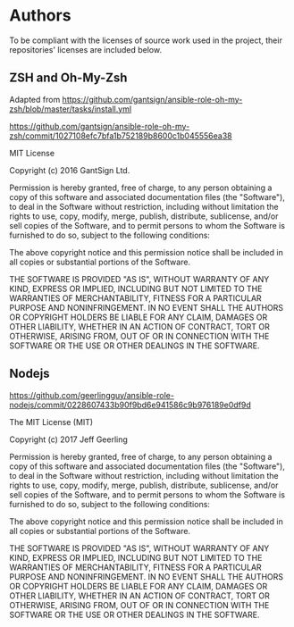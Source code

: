 # Authors

To be compliant with the licenses of source work used in the project, their repositories' licenses are included below.

## ZSH and Oh-My-Zsh

Adapted from <https://github.com/gantsign/ansible-role-oh-my-zsh/blob/master/tasks/install.yml>

<https://github.com/gantsign/ansible-role-oh-my-zsh/commit/1027108efc7bfa1b752189b8600c1b045556ea38>

MIT License

Copyright (c) 2016 GantSign Ltd.

Permission is hereby granted, free of charge, to any person obtaining a copy
of this software and associated documentation files (the "Software"), to deal
in the Software without restriction, including without limitation the rights
to use, copy, modify, merge, publish, distribute, sublicense, and/or sell
copies of the Software, and to permit persons to whom the Software is
furnished to do so, subject to the following conditions:

The above copyright notice and this permission notice shall be included in all
copies or substantial portions of the Software.

THE SOFTWARE IS PROVIDED "AS IS", WITHOUT WARRANTY OF ANY KIND, EXPRESS OR
IMPLIED, INCLUDING BUT NOT LIMITED TO THE WARRANTIES OF MERCHANTABILITY,
FITNESS FOR A PARTICULAR PURPOSE AND NONINFRINGEMENT. IN NO EVENT SHALL THE
AUTHORS OR COPYRIGHT HOLDERS BE LIABLE FOR ANY CLAIM, DAMAGES OR OTHER
LIABILITY, WHETHER IN AN ACTION OF CONTRACT, TORT OR OTHERWISE, ARISING FROM,
OUT OF OR IN CONNECTION WITH THE SOFTWARE OR THE USE OR OTHER DEALINGS IN THE
SOFTWARE.

## Nodejs

<https://github.com/geerlingguy/ansible-role-nodejs/commit/0228607433b90f9bd6e941586c9b976189e0df9d>

The MIT License (MIT)

Copyright (c) 2017 Jeff Geerling

Permission is hereby granted, free of charge, to any person obtaining a copy of
this software and associated documentation files (the "Software"), to deal in
the Software without restriction, including without limitation the rights to
use, copy, modify, merge, publish, distribute, sublicense, and/or sell copies of
the Software, and to permit persons to whom the Software is furnished to do so,
subject to the following conditions:

The above copyright notice and this permission notice shall be included in all
copies or substantial portions of the Software.

THE SOFTWARE IS PROVIDED "AS IS", WITHOUT WARRANTY OF ANY KIND, EXPRESS OR
IMPLIED, INCLUDING BUT NOT LIMITED TO THE WARRANTIES OF MERCHANTABILITY, FITNESS
FOR A PARTICULAR PURPOSE AND NONINFRINGEMENT. IN NO EVENT SHALL THE AUTHORS OR
COPYRIGHT HOLDERS BE LIABLE FOR ANY CLAIM, DAMAGES OR OTHER LIABILITY, WHETHER
IN AN ACTION OF CONTRACT, TORT OR OTHERWISE, ARISING FROM, OUT OF OR IN
CONNECTION WITH THE SOFTWARE OR THE USE OR OTHER DEALINGS IN THE SOFTWARE.

